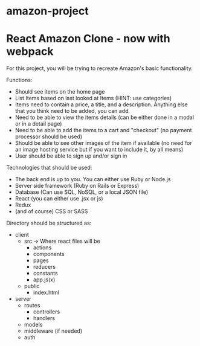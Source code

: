 # amazon-project

# React Amazon Clone - now with webpack

For this project, you will be trying to recreate Amazon's basic functionality. 


Functions:
- Should see items on the home page
- List Items based on last looked at Items (HINT: use categories)
- Items need to contain a price, a title, and a description. Anything else that you think need to be added, you can add.
- Need to be able to view the items details (can be either done in a modal or in a detail page)
- Need to be able to add the items to a cart and "checkout" (no payment processor should be used)
- Should be able to see other images of the item if available (no need for an image hosting service but if you want to include it, by all means)
- User should be able to sign up and/or sign in


Technologies that should be used:
- The back end is up to you. You can either use Ruby or Node.js
- Server side framework (Ruby on Rails or Express)
- Database (Can use SQL, NoSQL, or a local JSON file)
- React (you can either use .jsx or js)
- Redux
- (and of course) CSS or SASS


Directory should be structured as:
- client
  - src -> Where react files will be
    - actions
    - components
    - pages
    - reducers
    - constants
    - app.js(x)
  - public
    - index.html
- server
  - routes
    - controllers
    - handlers
  - models
  - middleware (if needed)
  - auth

